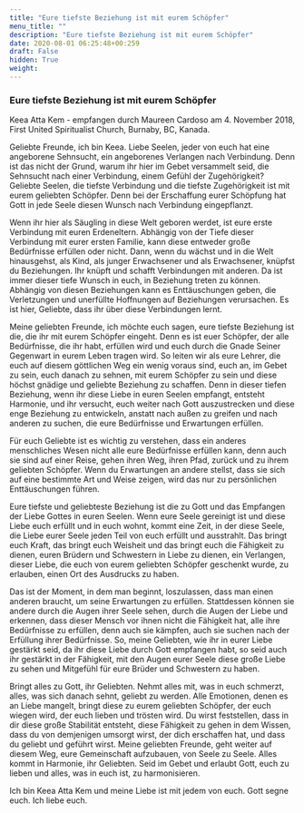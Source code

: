 ```yaml
---
title: "Eure tiefste Beziehung ist mit eurem Schöpfer"
menu_title: ""
description: "Eure tiefste Beziehung ist mit eurem Schöpfer"
date: 2020-08-01 06:25:48+00:259
draft: False
hidden: True
weight:
---
```

### Eure tiefste Beziehung ist mit eurem Schöpfer

Keea Atta Kem - empfangen durch Maureen Cardoso am 4. November 2018, First United Spiritualist Church, Burnaby, BC, Kanada.

Geliebte Freunde, ich bin Keea. Liebe Seelen, jeder von euch hat eine angeborene Sehnsucht, ein angeborenes Verlangen nach Verbindung. Denn ist das nicht der Grund, warum ihr hier im Gebet versammelt seid, die Sehnsucht nach einer Verbindung, einem Gefühl der Zugehörigkeit? Geliebte Seelen, die tiefste Verbindung und die tiefste Zugehörigkeit ist mit eurem geliebten Schöpfer. Denn bei der Erschaffung eurer Schöpfung hat Gott in jede Seele diesen Wunsch nach Verbindung eingepflanzt.

Wenn ihr hier als Säugling in diese Welt geboren werdet, ist eure erste Verbindung mit euren Erdeneltern. Abhängig von der Tiefe dieser Verbindung mit eurer ersten Familie, kann diese entweder große Bedürfnisse erfüllen oder nicht. Dann, wenn du wächst und in die Welt hinausgehst, als Kind, als junger Erwachsener und als Erwachsener, knüpfst du Beziehungen. Ihr knüpft und schafft Verbindungen mit anderen. Da ist immer dieser tiefe Wunsch in euch, in Beziehung treten zu können. Abhängig von diesen Beziehungen kann es Enttäuschungen geben, die Verletzungen und unerfüllte Hoffnungen auf Beziehungen verursachen. Es ist hier, Geliebte, dass ihr über diese Verbindungen lernt.

Meine geliebten Freunde, ich möchte euch sagen, eure tiefste Beziehung ist die, die ihr mit eurem Schöpfer eingeht. Denn es ist euer Schöpfer, der alle Bedürfnisse, die ihr habt, erfüllen wird und euch durch die Gnade Seiner Gegenwart in eurem Leben tragen wird. So leiten wir als eure Lehrer, die euch auf diesem göttlichen Weg ein wenig voraus sind, euch an, im Gebet zu sein, euch danach zu sehnen, mit eurem Schöpfer zu sein und diese höchst gnädige und geliebte Beziehung zu schaffen. Denn in dieser tiefen Beziehung, wenn ihr diese Liebe in euren Seelen empfangt, entsteht Harmonie, und ihr versucht, euch weiter nach Gott auszustrecken und diese enge Beziehung zu entwickeln, anstatt nach außen zu greifen und nach anderen zu suchen, die eure Bedürfnisse und Erwartungen erfüllen.

Für euch Geliebte ist es wichtig zu verstehen, dass ein anderes menschliches Wesen nicht alle eure Bedürfnisse erfüllen kann, denn auch sie sind auf einer Reise, gehen ihren Weg, ihren Pfad, zurück und zu ihrem geliebten Schöpfer. Wenn du Erwartungen an andere stellst, dass sie sich auf eine bestimmte Art und Weise zeigen, wird das nur zu persönlichen Enttäuschungen führen.

Eure tiefste und geliebteste Beziehung ist die zu Gott und das Empfangen der Liebe Gottes in euren Seelen. Wenn eure Seele gereinigt ist und diese Liebe euch erfüllt und in euch wohnt, kommt eine Zeit, in der diese Seele, die Liebe eurer Seele jeden Teil von euch erfüllt und ausstrahlt. Das bringt euch Kraft, das bringt euch Weisheit und das bringt euch die Fähigkeit zu dienen, euren Brüdern und Schwestern in Liebe zu dienen, ein Verlangen, dieser Liebe, die euch von eurem geliebten Schöpfer geschenkt wurde, zu erlauben, einen Ort des Ausdrucks zu haben.

Das ist der Moment, in dem man beginnt, loszulassen, dass man einen anderen braucht, um seine Erwartungen zu erfüllen. Stattdessen können sie andere durch die Augen ihrer Seele sehen, durch die Augen der Liebe und erkennen, dass dieser Mensch vor ihnen nicht die Fähigkeit hat, alle ihre Bedürfnisse zu erfüllen, denn auch sie kämpfen, auch sie suchen nach der Erfüllung ihrer Bedürfnisse. So, meine Geliebten, wie ihr in eurer Liebe gestärkt seid, da ihr diese Liebe durch Gott empfangen habt, so seid auch ihr gestärkt in der Fähigkeit, mit den Augen eurer Seele diese große Liebe zu sehen und Mitgefühl für eure Brüder und Schwestern zu haben.

Bringt alles zu Gott, ihr Geliebten. Nehmt alles mit, was in euch schmerzt, alles, was sich danach sehnt, geliebt zu werden. Alle Emotionen, denen es an Liebe mangelt, bringt diese zu eurem geliebten Schöpfer, der euch wiegen wird, der euch lieben und trösten wird. Du wirst feststellen, dass in dir diese große Stabilität entsteht, diese Fähigkeit zu gehen in dem Wissen, dass du von demjenigen umsorgt wirst, der dich erschaffen hat, und dass du geliebt und geführt wirst. Meine geliebten Freunde, geht weiter auf diesem Weg, eure Gemeinschaft aufzubauen, von Seele zu Seele. Alles kommt in Harmonie, ihr Geliebten. Seid im Gebet und erlaubt Gott, euch zu lieben und alles, was in euch ist, zu harmonisieren.

Ich bin Keea Atta Kem und meine Liebe ist mit jedem von euch. Gott segne euch. Ich liebe euch.

